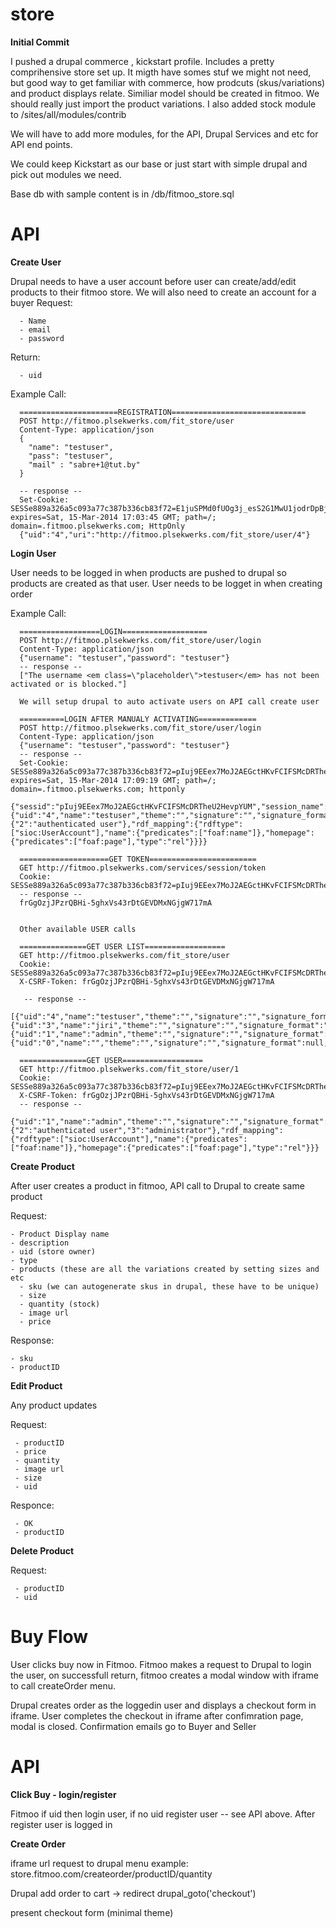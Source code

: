 store
=====

**Initial Commit**

I pushed a drupal commerce , kickstart profile. Includes a pretty comprihensive store set up. It migth have somes stuf we might not need, but good way to get familiar with commerce, how prodcuts (skus/variations) and product displays relate.
Similiar model should be created in fitmoo. We should really just import the product variations. I also added stock module to /sites/all/modules/contrib

We will have to add more modules, for the API, Drupal Services and etc for API end points.

We could keep Kickstart as our base or just start with simple drupal and pick out modules we need.

Base db with sample content is in /db/fitmoo_store.sql

API
=====

**Create User**

Drupal needs to have a user account before user can create/add/edit products to their fitmoo store.
We will also need to create an account for a buyer
Request: 

      - Name
      - email
      - password
      
Return: 

      - uid 
      
Example Call:

      
      ======================REGISTRATION==============================
      POST http://fitmoo.plsekwerks.com/fit_store/user
      Content-Type: application/json
      {
        "name": "testuser",
        "pass": "testuser",
        "mail" : "sabre+1@tut.by"
      }
     
      -- response --
      Set-Cookie:  SESSe889a326a5c093a77c387b336cb83f72=E1juSPMd0fUOg3j_esS2G1MwU1jodrDpBjl0KHfli08; expires=Sat, 15-Mar-2014 17:03:45 GMT; path=/; domain=.fitmoo.plsekwerks.com; HttpOnly
      {"uid":"4","uri":"http://fitmoo.plsekwerks.com/fit_store/user/4"}




**Login User**

User needs to be logged in when products are pushed to drupal so products are created as that user.
User needs to be logget in when creating order

Example Call:

          
      ==================LOGIN===================
      POST http://fitmoo.plsekwerks.com/fit_store/user/login
      Content-Type: application/json
      {"username": "testuser","password": "testuser"}
      -- response --
      ["The username <em class=\"placeholder\">testuser</em> has not been activated or is blocked."]
      
      We will setup drupal to auto activate users on API call create user
      
      ==========LOGIN AFTER MANUALY ACTIVATING=============
      POST http://fitmoo.plsekwerks.com/fit_store/user/login
      Content-Type: application/json
      {"username": "testuser","password": "testuser"}
      -- response --
      Set-Cookie:  SESSe889a326a5c093a77c387b336cb83f72=pIuj9EEex7MoJ2AEGctHKvFCIFSMcDRTheU2HevpYUM; expires=Sat, 15-Mar-2014 17:09:19 GMT; path=/; domain=.fitmoo.plsekwerks.com; httponly
      {"sessid":"pIuj9EEex7MoJ2AEGctHKvFCIFSMcDRTheU2HevpYUM","session_name":"SESSe889a326a5c093a77c387b336cb83f72","user":{"uid":"4","name":"testuser","theme":"","signature":"","signature_format":"filtered_html","created":"1392903024","access":"0","login":1392903359,"status":"1","timezone":"America/Los_Angeles","language":"","picture":null,"data":false,"roles":{"2":"authenticated user"},"rdf_mapping":{"rdftype":["sioc:UserAccount"],"name":{"predicates":["foaf:name"]},"homepage":{"predicates":["foaf:page"],"type":"rel"}}}}
      
      ====================GET TOKEN========================
      GET http://fitmoo.plsekwerks.com/services/session/token
      Cookie:  SESSe889a326a5c093a77c387b336cb83f72=pIuj9EEex7MoJ2AEGctHKvFCIFSMcDRTheU2HevpYUM
      -- response --
      frGgOzjJPzrQBHi-5ghxVs43rDtGEVDMxNGjgW717mA
      
      
      Other available USER calls
      
      ===============GET USER LIST==================
      GET http://fitmoo.plsekwerks.com/fit_store/user
      Cookie: SESSe889a326a5c093a77c387b336cb83f72=pIuj9EEex7MoJ2AEGctHKvFCIFSMcDRTheU2HevpYUM
      X-CSRF-Token: frGgOzjJPzrQBHi-5ghxVs43rDtGEVDMxNGjgW717mA
      
       -- response --
      [{"uid":"4","name":"testuser","theme":"","signature":"","signature_format":"filtered_html","created":"1392903024","access":"1392903648","login":"1392903359","status":"1","timezone":"America/Los_Angeles","language":"","picture":"0","data":"b:0;","uri":"http://fitmoo.plsekwerks.com/fit_store/user/4"},{"uid":"3","name":"jiri","theme":"","signature":"","signature_format":"filtered_html","created":"1392649287","access":"1392649302","login":"1392649302","status":"1","timezone":"America/Los_Angeles","language":"","picture":"0","data":null,"uri":"http://fitmoo.plsekwerks.com/fit_store/user/3"},{"uid":"1","name":"admin","theme":"","signature":"","signature_format":null,"created":"1391997056","access":"1392903302","login":"1392894035","status":"1","timezone":"America/Los_Angeles","language":"","picture":"0","data":"b:0;","uri":"http://fitmoo.plsekwerks.com/fit_store/user/1"},{"uid":"0","name":"","theme":"","signature":"","signature_format":null,"created":"0","access":"0","login":"0","status":"0","timezone":null,"language":"","picture":"0","data":null,"uri":"http://fitmoo.plsekwerks.com/fit_store/user/0"}]
      
      ===============GET USER==================
      GET http://fitmoo.plsekwerks.com/fit_store/user/1
      Cookie: SESSe889a326a5c093a77c387b336cb83f72=pIuj9EEex7MoJ2AEGctHKvFCIFSMcDRTheU2HevpYUM
      X-CSRF-Token: frGgOzjJPzrQBHi-5ghxVs43rDtGEVDMxNGjgW717mA
      -- response --
      {"uid":"1","name":"admin","theme":"","signature":"","signature_format":null,"created":"1391997056","access":"1392903302","login":"1392894035","status":"1","timezone":"America/Los_Angeles","language":"","picture":null,"data":false,"roles":{"2":"authenticated user","3":"administrator"},"rdf_mapping":{"rdftype":["sioc:UserAccount"],"name":{"predicates":["foaf:name"]},"homepage":{"predicates":["foaf:page"],"type":"rel"}}}


**Create Product**

After user creates a product in fitmoo, API call to Drupal to create same product

Request:

    - Product Display name
    - description
    - uid (store owner)
    - type
    - products (these are all the variations created by setting sizes and etc
      - sku (we can autogenerate skus in drupal, these have to be unique)
      - size
      - quantity (stock)
      - image url
      - price
      
Response:

    - sku
    - productID
    

**Edit Product**

Any product updates

Request:
  
     - productID
     - price
     - quantity
     - image url
     - size
     - uid
     
Responce:

     - OK
     - productID
     
**Delete Product**

Request:

     - productID
     - uid


Buy Flow
========

User clicks buy now in Fitmoo. Fitmoo makes a request to Drupal to login the user, on successfull return, fitmoo creates a modal window with iframe to call createOrder menu.

Drupal creates order as the loggedin user and displays a checkout form in iframe. User completes the checkout in iframe after confimration page, modal is closed. Confirmation emails go to Buyer and Seller

API
===

**Click Buy - login/register**

Fitmoo if uid then login user, if no uid register user -- see API above.
After register user is logged in

**Create Order**

iframe url request to drupal menu
  example: store.fitmoo.com/createorder/productID/quantity
  
  Drupal add order to cart -> redirect drupal_goto('checkout')
  
  present checkout form (minimal theme)

